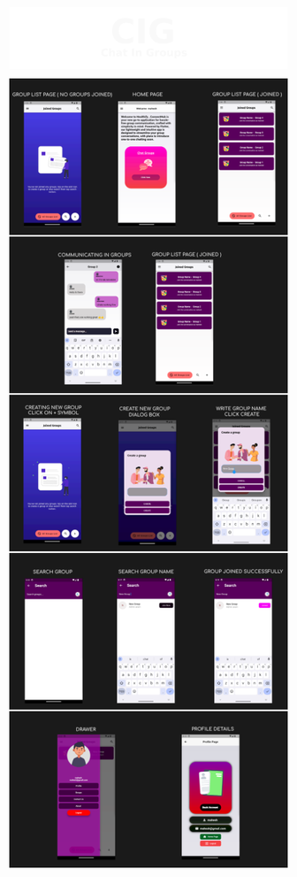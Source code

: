 
 <p align="center">
  <img src="9.png">
</p>


![Alt text](1.png "Title")
![Alt text](2.png "Title")
![Alt text](3.png "Title")
![Alt text](4.png "Title")
![Alt text](5.png "Title")










